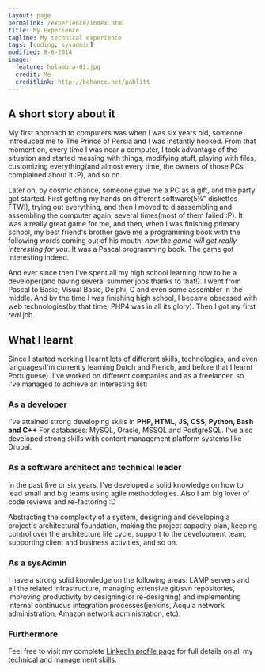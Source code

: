 ```yaml
---
layout: page
permalink: /experience/index.html
title: My Experience
tagline: My technical experience
tags: [coding, sysadmin]
modified: 8-6-2014
image:
  feature: holambra-01.jpg
  credit: Me
  creditlink: http://behance.net/pablitt
---
```

## A short story about it

My first approach to computers was when I was six years old, someone introduced me to The Prince of Persia and I was instantly hooked. From that moment on, every time I was near a computer, I took advantage of the situation and started messing with things, modifying stuff, playing with files, customizing everything(and almost every time, the owners of those PCs complained about it :P), and so on. 

Later on, by cosmic chance, someone gave me a PC as a gift, and the party got started. First getting my hands on different software(5¼" diskettes FTW!), trying out everything, and then I moved to disassembling and assembling the computer again, several times(most of them failed :P). It was a really great game for me, and then, when I was finishing primary school, my best friend's brother gave me a programming book with the following words coming out of his mouth: _now the game will get really interesting for you_. It was a Pascal programming book. The game got interesting indeed.

And ever since then I've spent all my high school learning how to be a developer(and having several summer jobs thanks to that!). I went from Pascal to Basic, Visual Basic, Delphi, C and even some assembler in the middle. And by the time I was finishing high school, I became obsessed with web technologies(by that time, PHP4 was in all its glory). Then I got my first _real_ job.

## What I learnt

Since I started working I learnt lots of different skills, technologies, and even languages(I'm currently learning Dutch and French, and before that I learnt Portuguese). I've worked on different companies and as a freelancer, so I've managed to achieve an interesting list:

### As a developer

I've attained strong developing skills in **PHP, HTML, JS, CSS, Python, Bash and C++**
For databases: MySQL, Oracle, MSSQL and PostgreSQL.
I've also developed strong skills with content management platform systems like Drupal.

### As a software architect and technical leader

In the past five or six years, I've developed a solid knowledge on how to lead small and big teams using agile methodologies. Also I am big lover of code reviews and re-factoring :D 

Abstracting the complexity of a system, designing and developing a project's architectural foundation, making the project capacity plan, keeping control over the architecture life cycle, support to the development team, supporting client and business activities, and so on.

### As a sysAdmin

I have a strong solid knowledge on the following areas: LAMP servers and all the related infrastructure, managing extensive git/svn repositories, improving productivity by designing(or re-designing) and implementing internal continuous integration processes(jenkins, Acquia network administration, Amazon network administration, etc).

### Furthermore

Feel free to visit my complete <a href="http://ar.linkedin.com/in/pablofabregat" target="_blank" markdown="0">LinkedIn profile page</a> for full details on all my technical and management skills.
